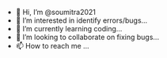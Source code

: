 - 👋 Hi, I’m @soumitra2021
- 👀 I’m interested in identify errors/bugs...
- 🌱 I’m currently learning coding...
- 💞️ I’m looking to collaborate on fixing bugs...
- 📫 How to reach me ...

<!---
soumitra2021/soumitra2021 is a ✨ special ✨ repository because its `README.md` (this file) appears on your GitHub profile.
You can click the Preview link to take a look at your changes.
--->
